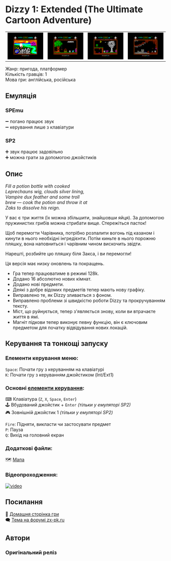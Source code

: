 # Dizzy 1: Extended (The Ultimate Cartoon Adventure)

| | | | |
| --- | --- | --- | --- |
|![screen1](screenshots/scrn_dizzy1-ext_01.png)|![screen2](screenshots/scrn_dizzy1-ext_02.png)|![screen3](screenshots/scrn_dizzy1-ext_03.png)|![screen4](screenshots/scrn_dizzy1-ext_04.png)|

Жанр: пригода, платформер  
Кількість гравців: 1  
Мова гри: англійська, російська  

## Емуляція
### SPEmu
➖ погано працює звук  
➖ керування лише з клавіатури  
### SP2
➕ звук працює задовільно  
➕ можна грати за допомогою джойстиків  

## Опис
*Fill a potion bottle with cooked*  
*Leprechauns wig, clouds silver lining,*  
*Vampire dux feather and some troll*  
*brew — cook the potion and throw it at*  
*Zaks to dissolve his reign.*  

У вас є три життя (їх можна збільшити, знайшовши яйця).
За допомогою пружинистих грибів можна стрибати вище.
Стережіться пасток!

Щоб перемогти Чарівника, потрібно розпалити вогонь під казаном і кинути в нього необхідні інгредієнти.
Потім киньте в нього порожню пляшку, вона наповниться і чарівним чином вискочить звідти.

Нарешті, розбийте цю пляшку біля Закса, і ви перемогли!

Ця версія має низку оновлень та покращень.

- Гра тепер працюватиме в режимі 128k.
- Додано 16 абсолютно нових кімнат.
- Додано нові предмети.
- Деякі з добре відомих предметів тепер мають нову графіку.
- Виправлено те, як Dizzy зливається з фоном.
- Виправлено проблеми зі швидкістю роботи Dizzy та прокручуванням тексту.
- Міст, що руйнується, тепер з'являється знову, коли ви втрачаєте життя в ямі.
- Магніт підкови тепер виконує певну функцію, він є ключовим предметом для початку відвідування нових локацій.

## Керування та тонкощі запуску
### Елементи керування меню:

`Space`: Почати гру з керуванням на клавіатурі  
`K`: Почати гру з керуванням джойстиком (Int/Ext1)  

### Основні [елементи керування](../controllers.md):
⌨ Клавіатура (`Z`, `X`, `Space`, `Enter`)  
🕹 Вбудований джойстик + `Enter` *(тільки у емуляторі SP2)*  
🎮 Зовнішній джойстик 1 *(тільки у емуляторі SP2)*  

`Fire`: Підняти, викласти чи застосувати предмет  
`P`: Пауза  
`Q`: Вихід на головний екран  

### Додаткові файли:
🗺 [Мапа](https://maps.speccy.cz/maps/DizzyExtendedEdition2021.png)  

### Відеопроходження:
[![video](https://img.youtube.com/vi/guNCHODHj3o/0.jpg)](https://www.youtube.com/watch?v=guNCHODHj3o)

## Посилання

🏡 [Домашня сторінка гри](https://yolkfolk.com/games/dizzy-the-ultimate-cartoon-adventure-2021-extended-edition/)  
🗨 [Тема на форумі zx-pk.ru](https://zx-pk.ru/threads/32932-dizzy-1-48k-extended-version-2021.html)  

## Автори
### Оригінальний реліз

